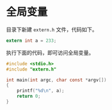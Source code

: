# 全局变量

目录下新建 `extern.h` 文件，代码如下。

```c
extern int a = 233;
```

执行下面的代码，即可访问全局变量。

```c
#include <stdio.h>
#include "extern.h"

int main(int argc, char const *argv[])
{
    printf("%d\n", a);
    return 0;
}
```

